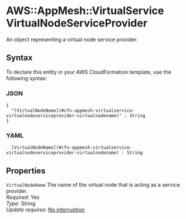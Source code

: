 # AWS::AppMesh::VirtualService VirtualNodeServiceProvider<a name="aws-properties-appmesh-virtualservice-virtualnodeserviceprovider"></a>

An object representing a virtual node service provider\.

## Syntax<a name="aws-properties-appmesh-virtualservice-virtualnodeserviceprovider-syntax"></a>

To declare this entity in your AWS CloudFormation template, use the following syntax:

### JSON<a name="aws-properties-appmesh-virtualservice-virtualnodeserviceprovider-syntax.json"></a>

```
{
  "[VirtualNodeName](#cfn-appmesh-virtualservice-virtualnodeserviceprovider-virtualnodename)" : String
}
```

### YAML<a name="aws-properties-appmesh-virtualservice-virtualnodeserviceprovider-syntax.yaml"></a>

```
﻿  [VirtualNodeName](#cfn-appmesh-virtualservice-virtualnodeserviceprovider-virtualnodename) : String
```

## Properties<a name="aws-properties-appmesh-virtualservice-virtualnodeserviceprovider-properties"></a>

`VirtualNodeName`  <a name="cfn-appmesh-virtualservice-virtualnodeserviceprovider-virtualnodename"></a>
The name of the virtual node that is acting as a service provider\.  
*Required*: Yes  
*Type*: String  
*Update requires*: [No interruption](https://docs.aws.amazon.com/AWSCloudFormation/latest/UserGuide/using-cfn-updating-stacks-update-behaviors.html#update-no-interrupt)
